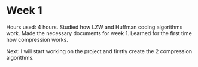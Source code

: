 # Week 1

Hours used: 4 hours. 
Studied how LZW and Huffman coding algorithms work. 
Made the necessary documents for week 1. 
Learned for the first time how compression works. 

Next: I will start working on the project and firstly create the 2 compression algorithms.

